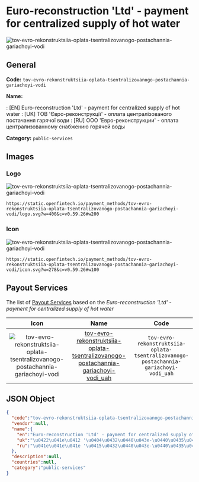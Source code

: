 
# Euro-reconstruction 'Ltd' - payment for centralized supply of hot water 
![tov-evro-rekonstruktsiia-oplata-tsentralizovanogo-postachannia-gariachoyi-vodi](https://static.openfintech.io/payment_methods/tov-evro-rekonstruktsiia-oplata-tsentralizovanogo-postachannia-gariachoyi-vodi/logo.svg?w=400&c=v0.59.26#w200)  

## General 
**Code:** `tov-evro-rekonstruktsiia-oplata-tsentralizovanogo-postachannia-gariachoyi-vodi` 
 
**Name:** 
 
:	[EN] Euro-reconstruction 'Ltd' - payment for centralized supply of hot water 
:	[UK] ТОВ 'Євро-реконструкції' - оплата централізованого постачання гарячої води 
:	[RU] ООО 'Евро-реконструкции' - оплата централизованному снабжению горячей воды 
 
**Category:** `public-services` 
 

## Images 

### Logo 
![tov-evro-rekonstruktsiia-oplata-tsentralizovanogo-postachannia-gariachoyi-vodi](https://static.openfintech.io/payment_methods/tov-evro-rekonstruktsiia-oplata-tsentralizovanogo-postachannia-gariachoyi-vodi/logo.svg?w=400&c=v0.59.26#w200)  

```
https://static.openfintech.io/payment_methods/tov-evro-rekonstruktsiia-oplata-tsentralizovanogo-postachannia-gariachoyi-vodi/logo.svg?w=400&c=v0.59.26#w200
```  

### Icon 
![tov-evro-rekonstruktsiia-oplata-tsentralizovanogo-postachannia-gariachoyi-vodi](https://static.openfintech.io/payment_methods/tov-evro-rekonstruktsiia-oplata-tsentralizovanogo-postachannia-gariachoyi-vodi/icon.svg?w=278&c=v0.59.26#w100)  

```
https://static.openfintech.io/payment_methods/tov-evro-rekonstruktsiia-oplata-tsentralizovanogo-postachannia-gariachoyi-vodi/icon.svg?w=278&c=v0.59.26#w100
```  

## Payout Services 
 
The list of [Payout Services](/payout-services/) based on the _Euro-reconstruction 'Ltd' - payment for centralized supply of hot water_ 

|Icon|Name|Code| 
|:---:|:---:|:---:| 
|![tov-evro-rekonstruktsiia-oplata-tsentralizovanogo-postachannia-gariachoyi-vodi](https://static.openfintech.io/payout_methods/tov-evro-rekonstruktsiia-oplata-tsentralizovanogo-postachannia-gariachoyi-vodi/icon.svg?w=278&c=v0.59.26#w40) |[tov-evro-rekonstruktsiia-oplata-tsentralizovanogo-postachannia-gariachoyi-vodi_uah](/payout-services/tov-evro-rekonstruktsiia-oplata-tsentralizovanogo-postachannia-gariachoyi-vodi_uah/)|`tov-evro-rekonstruktsiia-oplata-tsentralizovanogo-postachannia-gariachoyi-vodi_uah`| 
 

## JSON Object 

```json
{
  "code":"tov-evro-rekonstruktsiia-oplata-tsentralizovanogo-postachannia-gariachoyi-vodi",
  "vendor":null,
  "name":{
    "en":"Euro-reconstruction 'Ltd' - payment for centralized supply of hot water",
    "uk":"\u0422\u041e\u0412 '\u0404\u0432\u0440\u043e-\u0440\u0435\u043a\u043e\u043d\u0441\u0442\u0440\u0443\u043a\u0446\u0456\u0457' - \u043e\u043f\u043b\u0430\u0442\u0430 \u0446\u0435\u043d\u0442\u0440\u0430\u043b\u0456\u0437\u043e\u0432\u0430\u043d\u043e\u0433\u043e \u043f\u043e\u0441\u0442\u0430\u0447\u0430\u043d\u043d\u044f \u0433\u0430\u0440\u044f\u0447\u043e\u0457 \u0432\u043e\u0434\u0438",
    "ru":"\u041e\u041e\u041e '\u0415\u0432\u0440\u043e-\u0440\u0435\u043a\u043e\u043d\u0441\u0442\u0440\u0443\u043a\u0446\u0438\u0438' - \u043e\u043f\u043b\u0430\u0442\u0430 \u0446\u0435\u043d\u0442\u0440\u0430\u043b\u0438\u0437\u043e\u0432\u0430\u043d\u043d\u043e\u043c\u0443 \u0441\u043d\u0430\u0431\u0436\u0435\u043d\u0438\u044e \u0433\u043e\u0440\u044f\u0447\u0435\u0439 \u0432\u043e\u0434\u044b"
  },
  "description":null,
  "countries":null,
  "category":"public-services"
}
```  
